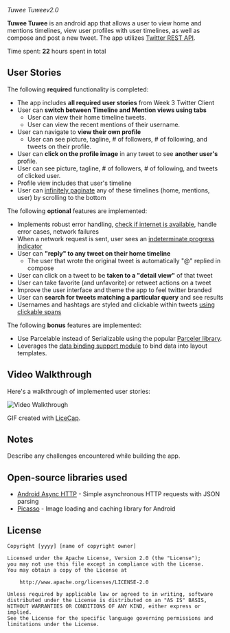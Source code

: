 *Tuwee Tuweev2.0*

**Tuwee Tuwee** is an android app that allows a user to view home and mentions timelines, view user profiles with user timelines, as well as compose and post a new tweet. The app utilizes [Twitter REST API](https://dev.twitter.com/rest/public).

Time spent: **22** hours spent in total

## User Stories

The following **required** functionality is completed:

* The app includes **all required user stories** from Week 3 Twitter Client
* User can **switch between Timeline and Mention views using tabs**
  * User can view their home timeline tweets.
  * User can view the recent mentions of their username.
* User can navigate to **view their own profile**
  * User can see picture, tagline, # of followers, # of following, and tweets on their profile.
* User can **click on the profile image** in any tweet to see **another user's** profile.
 * User can see picture, tagline, # of followers, # of following, and tweets of clicked user.
 * Profile view includes that user's timeline
* User can [infinitely paginate](http://guides.codepath.com/android/Endless-Scrolling-with-AdapterViews-and-RecyclerView) any of these timelines (home, mentions, user) by scrolling to the bottom

The following **optional** features are implemented:

* Implements robust error handling, [check if internet is available](http://guides.codepath.com/android/Sending-and-Managing-Network-Requests#checking-for-network-connectivity), handle error cases, network failures
* When a network request is sent, user sees an [indeterminate progress indicator](http://guides.codepath.com/android/Handling-ProgressBars#progress-within-actionbar)
* User can **"reply" to any tweet on their home timeline**
  * The user that wrote the original tweet is automatically "@" replied in compose
* User can click on a tweet to be **taken to a "detail view"** of that tweet
 * User can take favorite (and unfavorite) or retweet actions on a tweet
* Improve the user interface and theme the app to feel twitter branded
* User can **search for tweets matching a particular query** and see results
* Usernames and hashtags are styled and clickable within tweets [using clickable spans](http://guides.codepath.com/android/Working-with-the-TextView#creating-clickable-styled-spans)

The following **bonus** features are implemented:

* Use Parcelable instead of Serializable using the popular [Parceler library](http://guides.codepath.com/android/Using-Parceler).
* Leverages the [data binding support module](http://guides.codepath.com/android/Applying-Data-Binding-for-Views) to bind data into layout templates.




## Video Walkthrough

Here's a walkthrough of implemented user stories:

<img src='https://github.com/YSulekha/Tuwee_TuweeFrag/blob/master/TwitterClientv2.gif' title='Video Walkthrough' width='' alt='Video Walkthrough' />

GIF created with [LiceCap](http://www.cockos.com/licecap/).

## Notes

Describe any challenges encountered while building the app.

## Open-source libraries used

- [Android Async HTTP](https://github.com/loopj/android-async-http) - Simple asynchronous HTTP requests with JSON parsing
- [Picasso](http://square.github.io/picasso/) - Image loading and caching library for Android

## License

    Copyright [yyyy] [name of copyright owner]

    Licensed under the Apache License, Version 2.0 (the "License");
    you may not use this file except in compliance with the License.
    You may obtain a copy of the License at

        http://www.apache.org/licenses/LICENSE-2.0

    Unless required by applicable law or agreed to in writing, software
    distributed under the License is distributed on an "AS IS" BASIS,
    WITHOUT WARRANTIES OR CONDITIONS OF ANY KIND, either express or implied.
    See the License for the specific language governing permissions and
    limitations under the License.